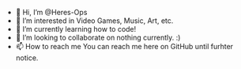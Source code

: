 - 👋 Hi, I’m @Heres-Ops
- 👀 I’m interested in Video Games, Music, Art, etc.
- 🌱 I’m currently learning how to code!
- 💞️ I’m looking to collaborate on nothing currently. :)
- 📫 How to reach me You can reach me here on GitHub until furhter notice.

<!---
Heres-Ops/Heres-Ops is a ✨ special ✨ repository because its `README.md` (this file) appears on your GitHub profile.
You can click the Preview link to take a look at your changes.
--->
